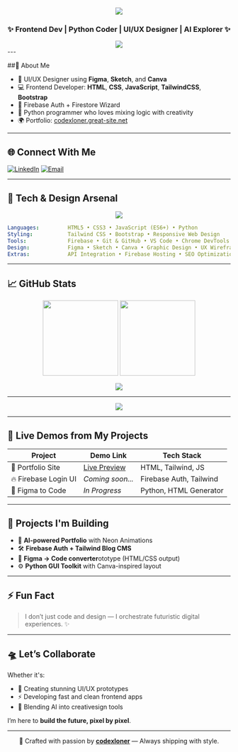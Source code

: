 <h1 align="center">
  <img src="https://capsule-render.vercel.app/api?type=waving&color=0:00F7FF,100:5200FF&height=150&section=header&text=🚀%20Codexloner&fontSize=40&fontColor=ffffff" />
</h1>

<h3 align="center">✨ Frontend Dev | Python Coder | UI/UX Designer | AI Explorer ✨</h3>

<div align="center">
<img src="https://readme-typing-svg.herokuapp.com/?color=00F7FF&size=24&center=true&vCenter=true&lines=Coding+Ideas+into+Reality;Elevating+UIs+with+AI+Fusion" />
</div>
---

##🧠 About Me

- 🎨 UI/UX Designer using **Figma**, **Sketch**, and **Canva**
- 💻 Frontend Developer: **HTML**, **CSS**, **JavaScript**, **TailwindCSS**, **Bootstrap**
- 🔐 Firebase Auth + Firestore Wizard
- 🧬 Python programmer who loves mixing logic with creativity
- 🌍 Portfolio: [codexloner.great-site.net](https://codexloner.great-site.net/?i=1)

---

## 🌐 Connect With Me

[![LinkedIn](https://img.shields.io/badge/LinkedIn-blue?style=for-the-badge&logo=linkedin&logoColor=white)](https://www.linkedin.com/in/suryansh-niranjan-729606312/)
[![Email](https://img.shields.io/badge/Gmail-codexloner@gmail.com-D14836?style=for-the-badge&logo=gmail&logoColor=white)](mailto:codexloner@gmail.com)

---

## 🧰 Tech & Design Arsenal

<p align="center">
  <img src="https://skillicons.dev/icons?i=html,css,js,tailwind,bootstrap,python,firebase,figma,sketch,canva,vscode,github" />
</p>

```yaml
Languages:         HTML5 • CSS3 • JavaScript (ES6+) • Python
Styling:           Tailwind CSS • Bootstrap • Responsive Web Design
Tools:             Firebase • Git & GitHub • VS Code • Chrome DevTools
Design:            Figma • Sketch • Canva • Graphic Design • UX Wireframes
Extras:            API Integration • Firebase Hosting • SEO Optimization
```

---

## 📈 GitHub Stats

<p align="center">
  <img src="https://github-readme-stats.vercel.app/api?username=codexloner&show_icons=true&theme=tokyonight&hide_border=true" height="170px"/>
  <img src="https://github-readme-stats.vercel.app/api/top-langs/?username=codexloner&layout=compact&theme=tokyonight&hide_border=true" height="170px"/>
</p>

<p align="center">
  <img src="https://github-profile-trophy.vercel.app/?username=codexloner&theme=matrix&margin-w=10&no-bg=true&no-frame=true"/>
</p>

---
<!--

## ⏱️ WakaTime Activity

<!-- Replace "codexloner" with your actual WakaTime username -->
<p align="center">
  <img src="https://github-readme-stats.vercel.app/api/wakatime?username=codexloner&theme=tokyonight&hide_border=true"/>
</p>

---

## 🔗 Live Demos from My Projects

| Project | Demo Link | Tech Stack |
|------|-----------|-------------|
| 🚀 Portfolio Site | [Live Preview](https://codexloner.great-site.net/?i=1) | HTML, Tailwind, JS |
| 🔥 Firebase Login UI | *Coming soon...* | Firebase Auth, Tailwind |
| 🎯 Figma to Code | *In Progress* | Python, HTML Generator |

---

## 🚀 Projects I'm Building

- 🌌 **AI-powered Portfolio** with Neon Animations  
- 🛠️ **Firebase Auth + Tailwind Blog CMS**  
- 🎯 **Figma → Code converter**ototype (HTML/CSS output)  
- ⚙️ **Python GUI Toolkit** with Canva-inspired layout  

---

## ⚡ Fun Fact

> I don’t just code and design — I orchestrate futuristic digital experiences. ✨

---

## 🛸 Let’s Collaborate

Whether it's:

- 🧪 Creating stunning UI/UX prototypes  
- ⚡ Developing fast and clean frontend apps  
- 🤖 Blending AI into creativesign tools  

I’m here to **build the future, pixel by pixel**.

---

<p align="center">
  🖤 Crafted with passion by <strong><a href="https://github.com/codexloner">codexloner</a></strong> — Always shipping with style.
</p>
